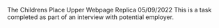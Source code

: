 The Childrens Place Upper Webpage Replica
05/09/2022
This is a task completed as part of an interview with potential employer. 
